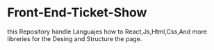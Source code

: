 # Front-End-Ticket-Show
this Repository handle Languajes how to React,Js,Html,Css,And more libreries for the Desing and Structure the page.
